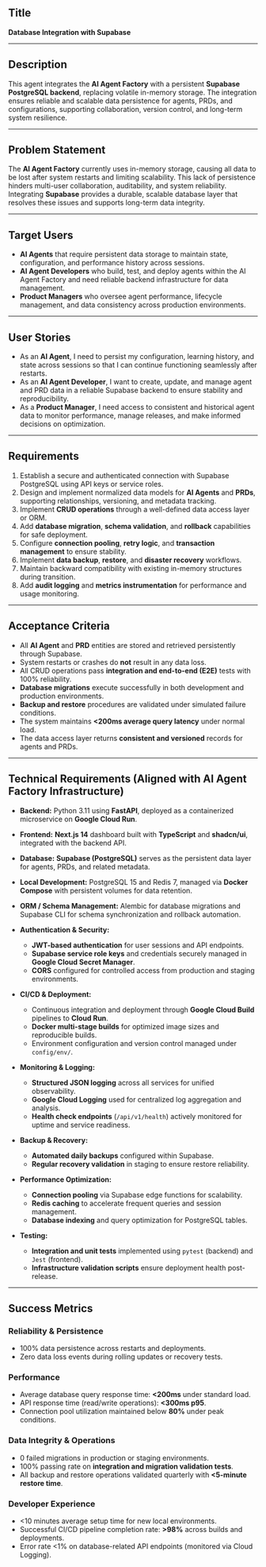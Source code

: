 ## **Title**

**Database Integration with Supabase**

---

## **Description**

This agent integrates the **AI Agent Factory** with a persistent **Supabase PostgreSQL backend**, replacing volatile in-memory storage. The integration ensures reliable and scalable data persistence for agents, PRDs, and configurations, supporting collaboration, version control, and long-term system resilience.

---

## **Problem Statement**

The **AI Agent Factory** currently uses in-memory storage, causing all data to be lost after system restarts and limiting scalability. This lack of persistence hinders multi-user collaboration, auditability, and system reliability. Integrating **Supabase** provides a durable, scalable database layer that resolves these issues and supports long-term data integrity.

---

## **Target Users**

* **AI Agents** that require persistent data storage to maintain state, configuration, and performance history across sessions.
* **AI Agent Developers** who build, test, and deploy agents within the AI Agent Factory and need reliable backend infrastructure for data management.
* **Product Managers** who oversee agent performance, lifecycle management, and data consistency across production environments.

---

## **User Stories**

* As an **AI Agent**, I need to persist my configuration, learning history, and state across sessions so that I can continue functioning seamlessly after restarts.
* As an **AI Agent Developer**, I want to create, update, and manage agent and PRD data in a reliable Supabase backend to ensure stability and reproducibility.
* As a **Product Manager**, I need access to consistent and historical agent data to monitor performance, manage releases, and make informed decisions on optimization.

---

## **Requirements**

1. Establish a secure and authenticated connection with Supabase PostgreSQL using API keys or service roles.
2. Design and implement normalized data models for **AI Agents** and **PRDs**, supporting relationships, versioning, and metadata tracking.
3. Implement **CRUD operations** through a well-defined data access layer or ORM.
4. Add **database migration**, **schema validation**, and **rollback** capabilities for safe deployment.
5. Configure **connection pooling**, **retry logic**, and **transaction management** to ensure stability.
6. Implement **data backup**, **restore**, and **disaster recovery** workflows.
7. Maintain backward compatibility with existing in-memory structures during transition.
8. Add **audit logging** and **metrics instrumentation** for performance and usage monitoring.

---

## **Acceptance Criteria**

* All **AI Agent** and **PRD** entities are stored and retrieved persistently through Supabase.
* System restarts or crashes do **not** result in any data loss.
* All CRUD operations pass **integration and end-to-end (E2E)** tests with 100% reliability.
* **Database migrations** execute successfully in both development and production environments.
* **Backup and restore** procedures are validated under simulated failure conditions.
* The system maintains **<200ms average query latency** under normal load.
* The data access layer returns **consistent and versioned** records for agents and PRDs.

---

## **Technical Requirements (Aligned with AI Agent Factory Infrastructure)**

* **Backend:** Python 3.11 using **FastAPI**, deployed as a containerized microservice on **Google Cloud Run**.
* **Frontend:** **Next.js 14** dashboard built with **TypeScript** and **shadcn/ui**, integrated with the backend API.
* **Database:** **Supabase (PostgreSQL)** serves as the persistent data layer for agents, PRDs, and related metadata.
* **Local Development:** PostgreSQL 15 and Redis 7, managed via **Docker Compose** with persistent volumes for data retention.
* **ORM / Schema Management:** Alembic for database migrations and Supabase CLI for schema synchronization and rollback automation.
* **Authentication & Security:**

  * **JWT-based authentication** for user sessions and API endpoints.
  * **Supabase service role keys** and credentials securely managed in **Google Cloud Secret Manager**.
  * **CORS** configured for controlled access from production and staging environments.
* **CI/CD & Deployment:**

  * Continuous integration and deployment through **Google Cloud Build** pipelines to **Cloud Run**.
  * **Docker multi-stage builds** for optimized image sizes and reproducible builds.
  * Environment configuration and version control managed under `config/env/`.
* **Monitoring & Logging:**

  * **Structured JSON logging** across all services for unified observability.
  * **Google Cloud Logging** used for centralized log aggregation and analysis.
  * **Health check endpoints** (`/api/v1/health`) actively monitored for uptime and service readiness.
* **Backup & Recovery:**

  * **Automated daily backups** configured within Supabase.
  * **Regular recovery validation** in staging to ensure restore reliability.
* **Performance Optimization:**

  * **Connection pooling** via Supabase edge functions for scalability.
  * **Redis caching** to accelerate frequent queries and session management.
  * **Database indexing** and query optimization for PostgreSQL tables.
* **Testing:**

  * **Integration and unit tests** implemented using `pytest` (backend) and `Jest` (frontend).
  * **Infrastructure validation scripts** ensure deployment health post-release.

---

## **Success Metrics**

### **Reliability & Persistence**

* 100% data persistence across restarts and deployments.
* Zero data loss events during rolling updates or recovery tests.

### **Performance**

* Average database query response time: **<200ms** under standard load.
* API response time (read/write operations): **<300ms p95**.
* Connection pool utilization maintained below **80%** under peak conditions.

### **Data Integrity & Operations**

* 0 failed migrations in production or staging environments.
* 100% passing rate on **integration and migration validation tests**.
* All backup and restore operations validated quarterly with **<5-minute restore time**.

### **Developer Experience**

* <10 minutes average setup time for new local environments.
* Successful CI/CD pipeline completion rate: **>98%** across builds and deployments.
* Error rate <1% on database-related API endpoints (monitored via Cloud Logging).
